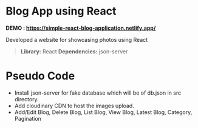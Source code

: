 # Blog App using React

**DEMO : https://simple-react-blog-application.netlify.app/** 

Developed a website for showcasing photos using React

> **Library:** React
> **Dependencies:** json-server

# Pseudo Code

 - Install json-server for fake database which will be of db.json in src directory.
 - Add cloudinary CDN to host the images upload.
 - Add/Edit Blog, Delete Blog, List Blog, View Blog, Latest Blog, Category, Pagination
